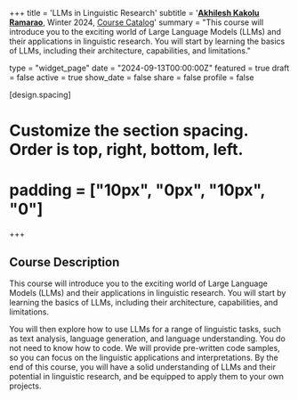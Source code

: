 +++
title = 'LLMs in Linguistic Research'
subtitle = '[**Akhilesh Kakolu Ramarao**](https://slam.phil.hhu.de/authors/akhilesh/), Winter 2024, [Course Catalog](https://lsf.hhu.de/qisserver/rds?state=verpublish&status=init&vmfile=no&publishid=256938&moduleCall=webInfo&publishConfFile=webInfo&publishSubDir=veranstaltung)'
summary = "This course will introduce you to the exciting world of Large Language Models (LLMs) and their applications in linguistic research. You will start by learning the basics of LLMs, including their architecture, capabilities, and limitations."

type = "widget_page"
date = "2024-09-13T00:00:00Z"
featured = true
draft = false
active = true
show_date = false
share = false
profile = false

[design.spacing]
  # Customize the section spacing. Order is top, right, bottom, left.
  # padding = ["10px", "0px", "10px", "0"]

+++

## Course Description

This course will introduce you to the exciting world of Large Language Models (LLMs) and their applications in linguistic research. You will start by learning the basics of LLMs, including their architecture, capabilities, and limitations.

You will then explore how to use LLMs for a range of linguistic tasks, such as text analysis, language generation, and language understanding. You do not need to know how to code. We will provide pre-written code samples, so you can focus on the linguistic applications and interpretations. By the end of this course, you will have a solid understanding of LLMs and their potential in linguistic research, and be equipped to apply them to your own projects.